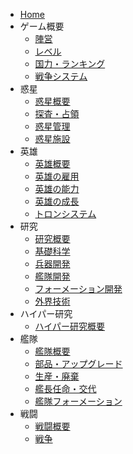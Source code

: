 
- [Home](/)
- ゲーム概要
  - [陣営](war1.md)
  - [レベル](war2.md)
  - [国力・ランキング](war3.md)
  - [戦争システム](war4.md)
- 惑星
  - [惑星概要](planet1.md)
  - [探査・占領](planet2.md)
  - [惑星管理](planet3.md)
  - [惑星施設](planet4.md)
- 英雄  
  - [英雄概要](hero1.md)
  - [英雄の雇用](hero2.md)
  - [英雄の能力](hero3.md)
  - [英雄の成長](hero4.md)
  - [トロンシステム](hero5.md)
- 研究
  - [研究概要](sc1.md)
  - [基礎科学](sc2.md)
  - [兵器開発](sc3.md)
  - [艦隊開発](sc4.md)
  - [フォーメーション開発](sc5.md)
  - [外界技術](sc6.md)
- ハイパー研究
  - [ハイパー研究概要](hy1.md)
- 艦隊
  - [艦隊概要](ship1.md)
  - [部品・アップグレード](ship2.md)
  - [生産・廃棄](ship3.md)
  - [艦長任命・交代](ship4.md)
  - [艦隊フォーメーション](ship5.md)
- 戦闘
  - [戦闘概要](battle1.md)
  - [戦争](battle2.md)